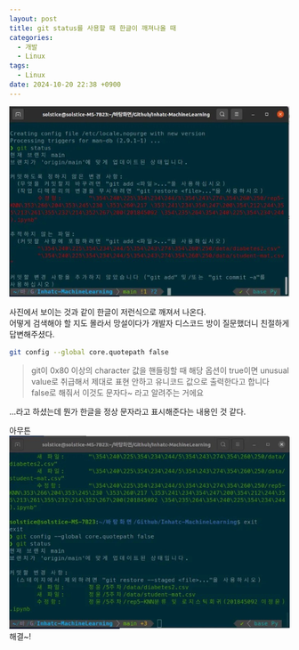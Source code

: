 ```yaml
---
layout: post
title: git status를 사용할 때 한글이 깨져나올 때
categories:
  - 개발
  - Linux
tags:
  - Linux
date: 2024-10-20 22:38 +0900
---
```


![picture 0](/assets/img/posts/d75bdef54493a101e187b120b6a2582fb545a5cc1e5f2422cfc9fb1473fed209.jpeg)

사진에서 보이는 것과 같이 한글이 저런식으로 깨져서 나온다.  
어떻게 검색해야 할 지도 몰라서 망설이다가 개발자 디스코드 방이 질문했더니 친절하게 답변해주셨다.

```bash
git config --global core.quotepath false
```

> git이 0x80 이상의 character 값을 핸들링할 때 해당 옵션이 true이면 unusual value로 취급해서 제대로 표현 안하고 유니코드 값으로 출력한다고 합니다  
> false로 해줘서 이것도 문자다~ 라고 알려주는 거에요

...라고 하셨는데 뭔가 한글을 정상 문자라고 표시해준다는 내용인 것 같다.

아무튼
![picture 1](/assets/img/posts/d8e048a4638ab4c3a96ab589440a0bce22a6375d441996c91f5ccb26a2eb94c9.jpeg)  
해결~!
